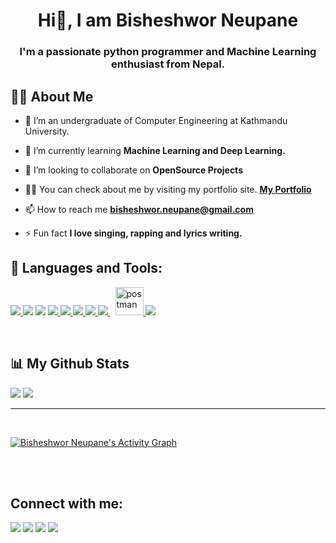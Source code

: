 
<!-- <a href="#"><img width="100%" height="auto" src="https://i.imgur.com/95Fa1Xc.jpeg" height="50px"/></a> -->
<h1 align="center">Hi👋, I am Bisheshwor Neupane</h1>
<h3 align="center">I'm a passionate python programmer and Machine Learning enthusiast from Nepal.</h3>


## 🙋‍♂️ About Me

- 🔭 I’m an undergraduate of Computer Engineering at Kathmandu University.

- 🌱 I’m currently learning **Machine Learning and Deep Learning.**

- 👯 I’m looking to collaborate on **OpenSource Projects**

- 👨‍💻 You can check about me by visiting my portfolio site. **[My Portfolio](https://bisheshworneupane.com.np)**

- 📫 How to reach me **bisheshwor.neupane@gmail.com**

- ⚡ Fun fact **I love singing, rapping and lyrics writing.**

## 🚀 Languages and Tools:

<p align="left"> 
    <a href="https://www.python.org" target="_blank"> <img src="https://img.icons8.com/color/48/000000/python.png"/> </a> 
    <a href="https://www.djangoproject.com/" target="_blank"><img src="https://img.icons8.com/color/96/000000/django.png"/></a> 
    <a href="https://flask.palletsprojects.com/en/2.0.x/" target="_blank"><img src="https://img.icons8.com/cute-clipart/100/000000/flask.png"/></a>
    <a href="https://www.w3.org/html/" target="_blank"> <img src="https://img.icons8.com/color/48/000000/html-5.png"/> </a> 
    <a href="https://www.w3schools.com/css/" target="_blank"> <img src="https://img.icons8.com/color/48/000000/css3.png"/> </a> 
    <a href="https://getbootstrap.com" target="_blank"> <img src="https://img.icons8.com/color/48/000000/bootstrap.png"/> </a> 
    <a href="https://developer.mozilla.org/en-US/docs/Web/JavaScript" target="_blank"> <img src="https://img.icons8.com/color/48/000000/javascript.png"/> </a>   
    <a style="padding-right:8px;" href="https://www.mysql.com/" target="_blank"> <img src="https://img.icons8.com/fluent/50/000000/mysql-logo.png"/> </a>
    <a href="https://postman.com" target="_blank"> <img src="https://www.vectorlogo.zone/logos/getpostman/getpostman-icon.svg" alt="postman" width="45" height="45"/> </a>   
    <a href="https://git-scm.com/" target="_blank"> <img src="https://img.icons8.com/color/48/000000/git.png"/> </a> 
</p>

<!-- [![React Badge](https://img.shields.io/badge/-React-61DBFB?style=for-the-badge&labelColor=black&logo=react&logoColor=61DBFB)](#)  [![Javascript Badge](https://img.shields.io/badge/-Javascript-F0DB4F?style=for-the-badge&labelColor=black&logo=javascript&logoColor=F0DB4F)](#) [![Typescript Badge](https://img.shields.io/badge/-Typescript-007acc?style=for-the-badge&labelColor=black&logo=typescript&logoColor=007acc)](#) [![Nodejs Badge](https://img.shields.io/badge/-Nodejs-3C873A?style=for-the-badge&labelColor=black&logo=node.js&logoColor=3C873A)](#) [![GraphQL Badge](https://img.shields.io/badge/-GraphQl-e535ab?style=for-the-badge&labelColor=black&logo=node.js&logoColor=e535ab)](#) -->
<br/>



## 📊 My Github Stats
<img align="start" src="https://github-readme-stats.vercel.app/api?username=KabichNeu&show_icons=true&theme=midnight-purple&line_height=24&hide=stars&bg_color=0d1117" />

<img align="end" src="https://github-readme-stats.vercel.app/api/top-langs/?username=KabichNeu&layout=compact&theme=midnight-purple&bg_color=0d1117" />

---
<br/>

<a href=""><img alt="Bisheshwor Neupane's Activity Graph" src="https://activity-graph.herokuapp.com/graph?username=KabichNeu&bg_color=0D1117&color=5BCDEC&line=5BCDEC&point=FFFFFF&hide_border=true" /></a>

<br/>
<br/>

## Connect with me:
<p align="left">


<a href = "https://www.linkedin.com/in/bisheshwor-neupane-508344179/"><img src="https://img.icons8.com/fluent/48/000000/linkedin.png"/></a>
<a href = "https://www.youtube.com/channel/UCqKssFOM-kD4KJOIYUedLRA"><img src="https://img.icons8.com/color/48/000000/youtube-play.png"/></a>
<a href = "https://www.upwork.com/freelancers/~01fc2bc0b0ea4e62e6"><img src="https://cdn.worldvectorlogo.com/logos/upwork-1.svg"/></a>
<a href = "https://www.facebook.com/Bshesh/"><img src="https://img.icons8.com/color/48/000000/facebook.png"/></a>
</p>

